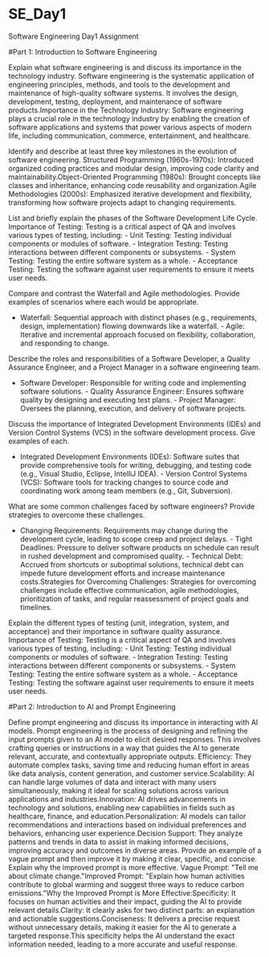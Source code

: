 # SE_Day1
Software Engineering Day1 Assignment

#Part 1: Introduction to Software Engineering

Explain what software engineering is and discuss its importance in the technology industry.
 Software engineering is the systematic application of engineering principles, methods, and tools to the development and maintenance of high-quality software systems. It involves the design, development, testing, deployment, and maintenance of software products.Importance in the Technology Industry: Software engineering plays a crucial role in the technology industry by enabling the creation of software applications and systems that power various aspects of modern life, including communication, commerce, entertainment, and healthcare.

Identify and describe at least three key milestones in the evolution of software engineering.
Structured Programming (1960s-1970s): Introduced organized coding practices and modular design, improving code clarity and maintainability.Object-Oriented Programming (1980s): Brought concepts like classes and inheritance, enhancing code reusability and organization.Agile Methodologies (2000s): Emphasized iterative development and flexibility, transforming how software projects adapt to changing requirements.


List and briefly explain the phases of the Software Development Life Cycle.
Importance of Testing: Testing is a critical aspect of QA and involves various types of testing, including:  - Unit Testing: Testing individual components or modules of software.  - Integration Testing: Testing interactions between different components or subsystems.  - System Testing: Testing the entire software system as a whole.  - Acceptance Testing: Testing the software against user requirements to ensure it meets user needs.

Compare and contrast the Waterfall and Agile methodologies. Provide examples of scenarios where each would be appropriate.
  - Waterfall: Sequential approach with distinct phases (e.g., requirements, design, implementation) flowing downwards like a waterfall.  - Agile: Iterative and incremental approach focused on flexibility, collaboration, and responding to change.

Describe the roles and responsibilities of a Software Developer, a Quality Assurance Engineer, and a Project Manager in a software engineering team.
  - Software Developer: Responsible for writing code and implementing software solutions.  - Quality Assurance Engineer: Ensures software quality by designing and executing test plans.  - Project Manager: Oversees the planning, execution, and delivery of software projects.

Discuss the importance of Integrated Development Environments (IDEs) and Version Control Systems (VCS) in the software development process. Give examples of each.
  - Integrated Development Environments (IDEs): Software suites that provide comprehensive tools for writing, debugging, and testing code (e.g., Visual Studio, Eclipse, IntelliJ IDEA).  - Version Control Systems (VCS): Software tools for tracking changes to source code and coordinating work among team members (e.g., Git, Subversion).

What are some common challenges faced by software engineers? Provide strategies to overcome these challenges.
  - Changing Requirements: Requirements may change during the development cycle, leading to scope creep and project delays.  - Tight Deadlines: Pressure to deliver software products on schedule can result in rushed development and compromised quality.  - Technical Debt: Accrued from shortcuts or suboptimal solutions, technical debt can impede future development efforts and increase maintenance costs.Strategies for Overcoming Challenges: Strategies for overcoming challenges include effective communication, agile methodologies, prioritization of tasks, and regular reassessment of project goals and timelines.

Explain the different types of testing (unit, integration, system, and acceptance) and their importance in software quality assurance.
 Importance of Testing: Testing is a critical aspect of QA and involves various types of testing, including:  - Unit Testing: Testing individual components or modules of software.  - Integration Testing: Testing interactions between different components or subsystems.  - System Testing: Testing the entire software system as a whole.  - Acceptance Testing: Testing the software against user requirements to ensure it meets user needs.

#Part 2: Introduction to AI and Prompt Engineering


Define prompt engineering and discuss its importance in interacting with AI models.
Prompt engineering is the process of designing and refining the input prompts given to an AI model to elicit desired responses. This involves crafting queries or instructions in a way that guides the AI to generate relevant, accurate, and contextually appropriate outputs.
Efficiency: They automate complex tasks, saving time and reducing human effort in areas like data analysis, content generation, and customer service.Scalability: AI can handle large volumes of data and interact with many users simultaneously, making it ideal for scaling solutions across various applications and industries.Innovation: AI drives advancements in technology and solutions, enabling new capabilities in fields such as healthcare, finance, and education.Personalization: AI models can tailor recommendations and interactions based on individual preferences and behaviors, enhancing user experience.Decision Support: They analyze patterns and trends in data to assist in making informed decisions, improving accuracy and outcomes in diverse areas.
Provide an example of a vague prompt and then improve it by making it clear, specific, and concise. Explain why the improved prompt is more effective.
Vague Prompt:
"Tell me about climate change."Improved Prompt:
"Explain how human activities contribute to global warming and suggest three ways to reduce carbon emissions."Why the Improved Prompt is More Effective:Specificity: It focuses on human activities and their impact, guiding the AI to provide relevant details.Clarity: It clearly asks for two distinct parts: an explanation and actionable suggestions.Conciseness: It delivers a precise request without unnecessary details, making it easier for the AI to generate a targeted response.This specificity helps the AI understand the exact information needed, leading to a more accurate and useful response.
